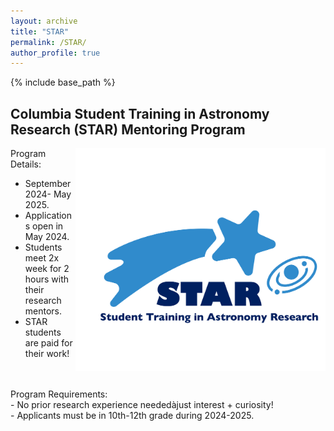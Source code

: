 ```yaml
---
layout: archive
title: "STAR"
permalink: /STAR/
author_profile: true
---
```


{% include base_path %}


## Columbia Student Training in Astronomy Research (STAR) Mentoring Program
<img align="right" src="../images/STAR_logo.png" width=400>

Program Details:<br>
- September 2024- May 2025.<br>
- Applications open in May 2024.<br>
- Students meet 2x week for 2 hours with their research mentors.<br>
- STAR students are paid for their work!<br>
<br>
<br>
Program Requirements:<br>
- No prior research experience neededàjust interest + curiosity!<br>
- Applicants must be in 10th-12th grade during 2024-2025.<br>




